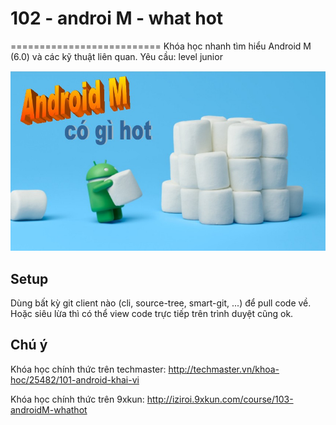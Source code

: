 # 102 - androi M - what hot
==========================
Khóa học nhanh tìm hiểu Android M (6.0) và các kỹ thuật liên quan.
Yêu cầu: level junior

![](https://raw.githubusercontent.com/9xkun/102-androiM-whathot/master/androidM.jpg)

## Setup
Dùng bất kỳ git client nào (cli, source-tree, smart-git, ...) để pull code về.
Hoặc siêu lừa thì có thể view code trực tiếp trên trình duyệt cũng ok.

## Chú ý
Khóa học chính thức trên techmaster:
http://techmaster.vn/khoa-hoc/25482/101-android-khai-vi

Khóa học chính thức trên 9xkun:
http://iziroi.9xkun.com/course/103-androidM-whathot
